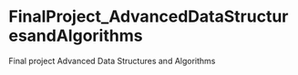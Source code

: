 # FinalProject_AdvancedDataStructuresandAlgorithms
Final project Advanced Data Structures and Algorithms
